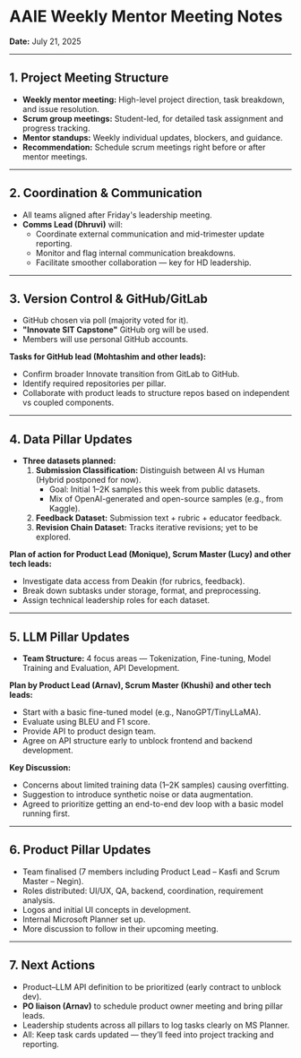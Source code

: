 # AAIE Weekly Mentor Meeting Notes

**Date:** July 21, 2025  

---

## 1. Project Meeting Structure
- **Weekly mentor meeting:** High-level project direction, task breakdown, and issue resolution.
- **Scrum group meetings:** Student-led, for detailed task assignment and progress tracking.
- **Mentor standups:** Weekly individual updates, blockers, and guidance.
- **Recommendation:** Schedule scrum meetings right before or after mentor meetings.

---

## 2. Coordination & Communication
- All teams aligned after Friday's leadership meeting.
- **Comms Lead (Dhruvi)** will:
  - Coordinate external communication and mid-trimester update reporting.
  - Monitor and flag internal communication breakdowns.
  - Facilitate smoother collaboration — key for HD leadership.

---

## 3. Version Control & GitHub/GitLab
- GitHub chosen via poll (majority voted for it).
- **"Innovate SIT Capstone"** GitHub org will be used.
- Members will use personal GitHub accounts.

**Tasks for GitHub lead (Mohtashim and other leads):**
- Confirm broader Innovate transition from GitLab to GitHub.
- Identify required repositories per pillar.
- Collaborate with product leads to structure repos based on independent vs coupled components.

---

## 4. Data Pillar Updates
- **Three datasets planned:**
  1. **Submission Classification:** Distinguish between AI vs Human (Hybrid postponed for now).  
     - Goal: Initial 1–2K samples this week from public datasets.  
     - Mix of OpenAI-generated and open-source samples (e.g., from Kaggle).
  2. **Feedback Dataset:** Submission text + rubric + educator feedback.
  3. **Revision Chain Dataset:** Tracks iterative revisions; yet to be explored.

**Plan of action for Product Lead (Monique), Scrum Master (Lucy) and other tech leads:**
- Investigate data access from Deakin (for rubrics, feedback).
- Break down subtasks under storage, format, and preprocessing.
- Assign technical leadership roles for each dataset.

---

## 5. LLM Pillar Updates
- **Team Structure:** 4 focus areas — Tokenization, Fine-tuning, Model Training and Evaluation, API Development.

**Plan by Product Lead (Arnav), Scrum Master (Khushi) and other tech leads:**
- Start with a basic fine-tuned model (e.g., NanoGPT/TinyLLaMA).
- Evaluate using BLEU and F1 score.
- Provide API to product design team.
- Agree on API structure early to unblock frontend and backend development.

**Key Discussion:**
- Concerns about limited training data (1–2K samples) causing overfitting.
- Suggestion to introduce synthetic noise or data augmentation.
- Agreed to prioritize getting an end-to-end dev loop with a basic model running first.

---

## 6. Product Pillar Updates
- Team finalised (7 members including Product Lead – Kasfi and Scrum Master – Negin).
- Roles distributed: UI/UX, QA, backend, coordination, requirement analysis.
- Logos and initial UI concepts in development.
- Internal Microsoft Planner set up.
- More discussion to follow in their upcoming meeting.

---

## 7. Next Actions
- Product–LLM API definition to be prioritized (early contract to unblock dev).
- **PO liaison (Arnav)** to schedule product owner meeting and bring pillar leads.
- Leadership students across all pillars to log tasks clearly on MS Planner.
- All: Keep task cards updated — they’ll feed into project tracking and reporting.
